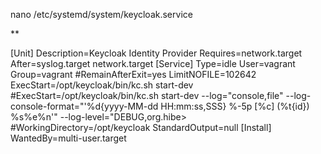 nano /etc/systemd/system/keycloak.service

**

[Unit]
Description=Keycloak Identity Provider
Requires=network.target
After=syslog.target network.target
[Service]
Type=idle
User=vagrant
Group=vagrant
#RemainAfterExit=yes
LimitNOFILE=102642
ExecStart=/opt/keycloak/bin/kc.sh start-dev
#ExecStart=/opt/keycloak/bin/kc.sh start-dev --log="console,file" --log-console-format="'%d{yyyy-MM-dd HH:mm:ss,SSS} %-5p [%c] (%t{id}) %s%e%n'" --log-level="DEBUG,org.hibe>
#WorkingDirectory=/opt/keycloak
StandardOutput=null
[Install]
WantedBy=multi-user.target
